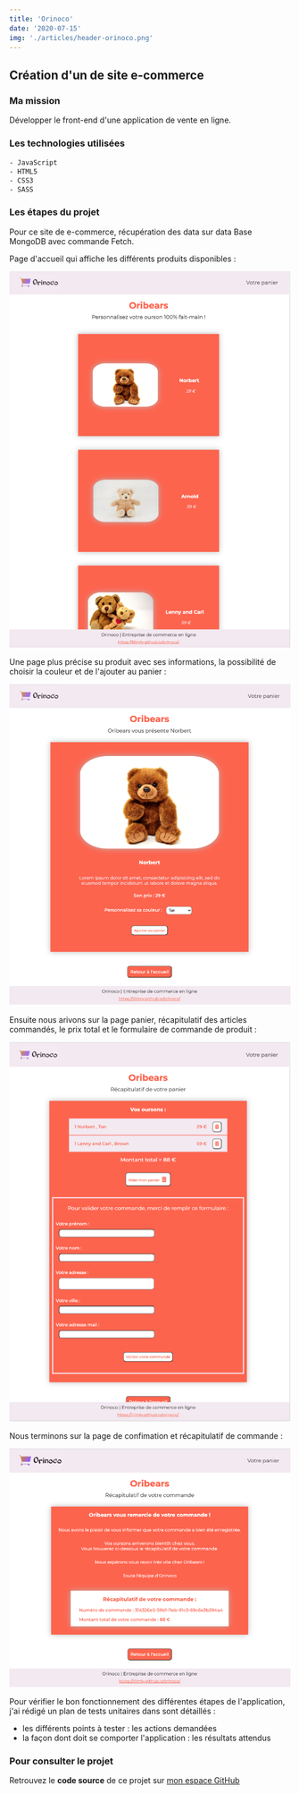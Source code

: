 ```yaml
---
title: 'Orinoco'
date: '2020-07-15'
img: './articles/header-orinoco.png'
---
```

## Création d'un de site e-commerce

### Ma mission
Développer le front-end d'une application de vente en ligne.

### Les technologies utilisées
    - JavaScript
    - HTML5
    - CSS3
    - SASS

### Les étapes du projet
Pour ce site de e-commerce, récupération des data sur data Base MongoDB avec commande Fetch.

Page d'accueil qui affiche les différents produits disponibles :

![Page d'accueil](./img-orinoco/accueil-orinoco.png)

Une page plus précise su produit avec ses informations, la possibilité de choisir la couleur et de l'ajouter au panier :

![Image](./img-orinoco/page-produit-orinoco.png)

Ensuite nous arivons sur la page panier, récapitulatif des articles commandés, le prix total et le formulaire de commande de produit :

![Image](./img-orinoco/panier-orinoco.png)

Nous terminons sur la page de confimation et récapitulatif de commande :

![Image](./img-orinoco/confirmation-orinoco.png)

Pour vérifier le bon fonctionnement des différentes étapes de l'application, j'ai rédigé un plan de tests unitaires dans sont détaillés :
- les différents points à tester : les actions demandées
- la façon dont doit se comporter l'application : les résultats attendus

### Pour consulter le projet
Retrouvez le **code source** de ce projet sur [mon espace GitHub](https://github.com/Lilimly/orinoco "Code source du site Orinoco")
